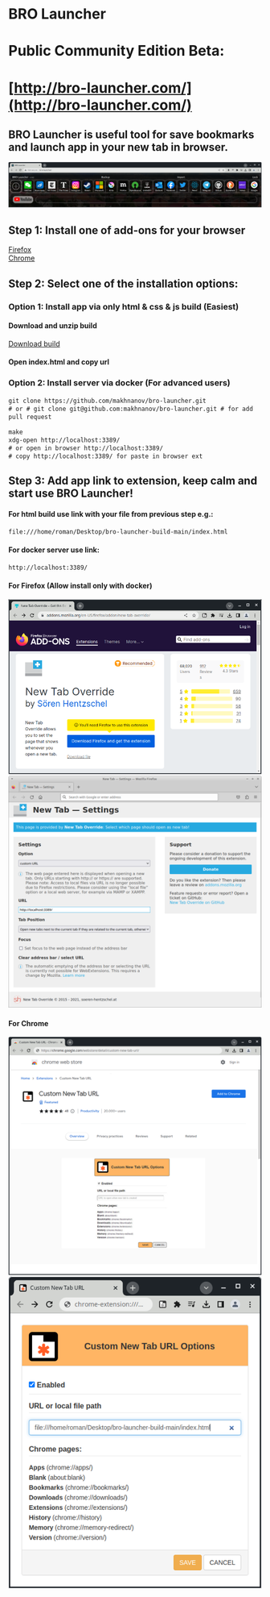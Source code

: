 # BRO Launcher 
# Public Community Edition Beta: 
# [http://bro-launcher.com/](http://bro-launcher.com/)
## BRO Launcher is useful tool for save bookmarks and launch app in your new tab in browser.
![BRO Launcher](https://github.com/makhnanov/bro-launcher/blob/master/preview/img/v.1.4.5.png?raw=true)
## Step 1: Install one of add-ons for your browser
[Firefox](https://addons.mozilla.org/en-US/firefox/addon/new-tab-override/) \
[Chrome](https://chrome.google.com/webstore/detail/custom-new-tab-url/mmjbdbjnoablegbkcklggeknkfcjkjia)
## Step 2: Select one of the installation options:
### Option 1: Install app via only html & css & js build (Easiest)
#### Download and unzip build
[Download build](https://github.com/makhnanov/bro-launcher-build/archive/refs/heads/main.zip)
#### Open index.html and copy url
### Option 2: Install server via docker (For advanced users)
```shell
git clone https://github.com/makhnanov/bro-launcher.git
# or # git clone git@github.com:makhnanov/bro-launcher.git # for add pull request
```
```shell
make
xdg-open http://localhost:3389/
# or open in browser http://localhost:3389/ 
# copy http://localhost:3389/ for paste in browser ext
```
## Step 3: Add app link to extension, keep calm and start use BRO Launcher!
#### For html build use link with your file from previous step e.g.:
```shell
file:///home/roman/Desktop/bro-launcher-build-main/index.html
```
#### For docker server use link:
```shell
http://localhost:3389/
```
#### For Firefox (Allow install only with docker)
![Firefox ext](https://github.com/makhnanov/bro-launcher/blob/master/src/src/img/FirefoxExt.png?raw=true)
![Firefox ext](https://github.com/makhnanov/bro-launcher/blob/master/src/src/img/FirefoxExtLink.png?raw=true)
#### For Chrome
![Chrome ext](https://github.com/makhnanov/bro-launcher/blob/master/src/src/img/ChromeExt.png?raw=true)
![Chrome ext link](https://github.com/makhnanov/bro-launcher/blob/master/src/src/img/ChromeExtLink.png?raw=true)

